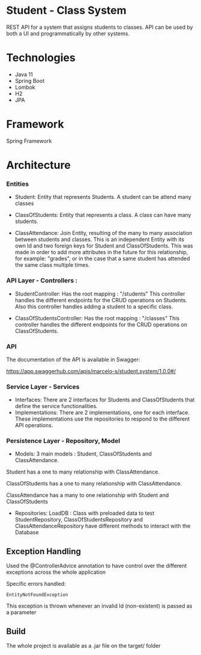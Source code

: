 # Student - Class System

REST API for a system that assigns students to classes.  API can be used by both a UI and programmatically by other systems.

# Technologies
- Java 11
- Spring Boot
- Lombok
- H2
- JPA

# Framework
Spring Framework

# Architecture

### Entities
- Student: Entity that represents Students. A student can be attend many classes

- ClassOfStudents: Entity that represents a class. A class can have many students.

- ClassAttendance: Join Entity, resulting of the many to many association between students and classes.
This is an independent Entity with its own Id and two foreign keys for Student and ClassOfStudents.
This was made in order to add more attributes in the future for this relationship, for example: "grades",
or in the case that a same student has attended the same class multiple times.
 

### API Layer - Controllers :
- StudentController: Has the root mapping : "/students"
This controller handles the different endpoints for the CRUD operations on Students.
Also this controller handles adding a student to a specific class.

- ClassOfStudentsController: Has the root mapping : "/classes"
This controller handles the different endpoints for the CRUD operations on ClassOfStudents.

### API

The documentation of the API is available in Swagger:

https://app.swaggerhub.com/apis/marcelo-s/student.system/1.0.0#/

### Service Layer - Services
- Interfaces: There are 2 interfaces for Students and ClassOfStudents that define the service functionalities.
- Implementations: There are 2 implementations, one for each interface. These implementations use the repositories to
respond to the different API operations. 

### Persistence Layer -  Repository, Model

- Models: 3 main models : Student, ClassOfStudents and ClassAttendance.

Student has a one to many relationship with ClassAttendance.

ClassOfStudents has a one to many relationship with ClassAttendance.

ClassAttendance has a many to one relationship with Student and ClassOfStudents

- Repositories: 
LoadDB : Class with preloaded data to test
StudentRepository, ClassOfStudentsRepository and ClassAttendanceRepository have different methods to interact
with the Database

## Exception Handling
Used the @ControllerAdvice annotation to have control over the different exceptions across the whole application

Specific errors handled:
 ```
EntityNotFoundException
```
 This exception is thrown whenever an invalid Id (non-existent) is passed as a parameter

## Build
The whole project is available as a .jar file on the target/ folder




